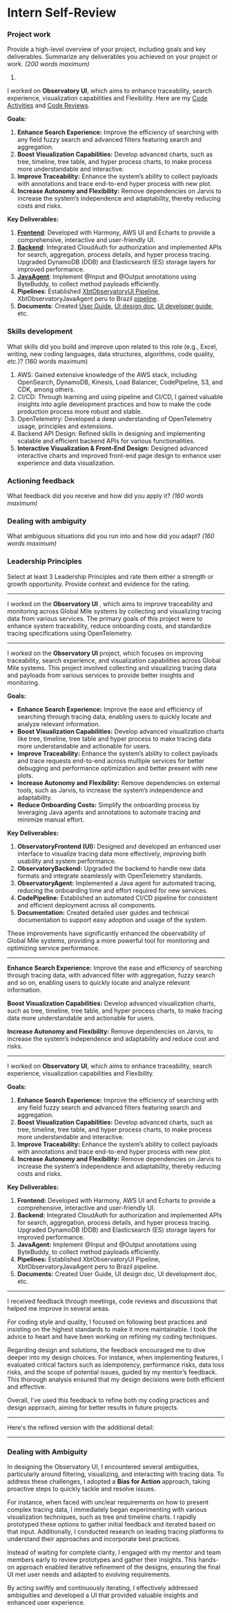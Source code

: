 # Intern Self-Review

### Project work

Provide a high-level overview of your project, including goals and key deliverables. Summarize any deliverables you achieved on your project or work. *(200 words maximum)*

1. 

   I worked on **Observatory UI**, which aims to enhance traceability, search experience, visualization capabilities and Flexibility. Here are my [Code Activities](https://code.amazon.com/users/laudawei/activity?time=year) and [Code Reviews](https://code.amazon.com/reviews/from-user/laudawei?end_time=2025-01-01&open=true&pending=true&shipped=true&start_time=2024-01-01).

   **Goals:**

   1. **Enhance Search Experience:** Improve the efficiency of searching with any field fuzzy search and advanced filters featuring search and aggregation.
   2. **Boost Visualization Capabilities:** Develop advanced charts, such as tree, timeline, tree table, and hyper process charts, to make process more understandable and interactive.
   3. **Improve Traceability:** Enhance the system’s ability to collect payloads with annotations and trace end-to-end hyper process with new plot.
   4. **Increase Autonomy and Flexibility:** Remove dependencies on Jarvis to increase the system’s independence and adaptability, thereby reducing costs and risks.

   **Key Deliverables:** 

   1. **[Frontend](https://code.amazon.com/packages/XbtObservatoryUI/trees/mainline)**: Developed with Harmony, AWS UI and Echarts to provide a comprehensive, interactive and user-friendly UI.
   2. **[Backend](https://code.amazon.com/packages/XbtObservatoryService/trees/mainline)**: Integrated CloudAuth for authorization and implemented APIs for search, aggregation, process details, and hyper process tracing. Upgraded DynamoDB (DDB) and Elasticsearch (ES) storage layers for improved performance.
   3. **[JavaAgent](https://code.amazon.com/packages/XbtObservatoryJavaAgent/trees/mainline)**: Implement @Input and @Output annotations using ByteBuddy, to collect method payloads efficiently.
   4. **Pipelines**: Established [XbtObservatoryUI Pipeline](https://code.amazon.com/packages/XbtObservatoryUICDK/trees/mainline), XbtObservatoryJavaAgent peru to Brazil [pipeline](https://code.amazon.com/packages/XbtObservatoryServiceCDK/trees/mainline).
   5. **Documents**: Created [User Guide](https://quip-amazon.com/pCY6AHDdHuuJ), [UI design doc](https://quip-amazon.com/dpgMA9jhrDBs/Observatory-UI-20-Design-Doc), [UI developer guide](https://quip-amazon.com/eYv7ArJvOyfx/Observatory-UI-20-Developer-Guide), etc.

### Skills development

What skills did you build and improve upon related to this role (e.g., Excel, writing, new coding languages, data structures, algorithms, code quality, etc.)? (160 words maximum)

1.	AWS: Gained extensive knowledge of the AWS stack, including OpenSearch, DynamoDB, Kinesis, Load Balancer, CodePipeline, S3, and CDK,  among others.
2.	CI/CD: Through learning and using pipeline and CI/CD, I gained valuable insights into agile development practices and how to make the code production process more robust and stable.
3.	OpenTelemetry: Developed a deep understanding of OpenTelemetry usage, principles and extensions.
4.	Backend API Design: Refined skills in designing and implementing scalable and efficient backend APIs for various functionalities.
5.	**Interactive Visualization & Front-End Design:** Designed advanced interactive charts and improved front-end page design to enhance user experience and data visualization.

### Actioning feedback

What feedback did you receive and how did you apply it? *(160 words maximum)* 

### Dealing with ambiguity

What ambiguous situations did you run into and how did you adapt? *(160 words maximum)*

### Leadership Principles

Select at least 3 Leadership Principles and rate them either a strength or growth opportunity. Provide context and evidence for the rating.

---

I worked on the **Observatory UI** , which aims to improve traceability and monitoring across Global Mile systems by collecting and visualizing tracing data from various services. The primary goals of this project were to enhance system traceability, reduce onboarding costs, and standardize tracing specifications using OpenTelemetry.

---

I worked on the **Observatory UI** project, which focuses on improving traceability, search experience, and visualization capabilities across Global Mile systems. This project involved collecting and visualizing tracing data and payloads from various services to provide better insights and monitoring.

**Goals:**

- **Enhance Search Experience:** Improve the ease and efficiency of searching through tracing data, enabling users to quickly locate and analyze relevant information.
- **Boost Visualization Capabilities:** Develop advanced visualization charts like tree, timeline, tree table and hyper process to make tracing data more understandable and actionable for users.
- **Improve Traceability:** Enhance the system’s ability to collect payloads and trace requests end-to-end across multiple services for better debugging and performance optimization and better present with new plots.
- **Increase Autonomy and Flexibility:** Remove dependencies on external tools, such as Jarvis, to increase the system’s independence and adaptability.
- **Reduce Onboarding Costs:** Simplify the onboarding process by leveraging Java agents and annotations to automate tracing and minimize manual effort.

**Key Deliverables:**

1. **ObservatoryFrontend (UI):** Designed and developed an enhanced user interface to visualize tracing data more effectively, improving both usability and system performance.
2. **ObservatoryBackend:** Upgraded the backend to handle new data formats and integrate seamlessly with OpenTelemetry standards.
3. **ObservatoryAgent:** Implemented a Java agent for automated tracing, reducing the onboarding time and effort required for new services.
4. **CodePipeline:** Established an automated CI/CD pipeline for consistent and efficient deployment across all components.
5. **Documentation:** Created detailed user guides and technical documentation to support easy adoption and usage of the system.

These improvements have significantly enhanced the observability of Global Mile systems, providing a more powerful tool for monitoring and optimizing service performance.



---

**Enhance Search Experience:** Improve the ease and efficiency of searching through tracing data, with advanced filter with aggregation, fuzzy search and so on, enabling users to quickly locate and analyze relevant information.

**Boost Visualization Capabilities:** Develop advanced visualization charts, such as tree, timeline, tree table, and hyper process charts, to make tracing data more understandable and actionable for users.

**Increase Autonomy and Flexibility:** Remove dependencies on Jarvis, to increase the system’s independence and adaptability and reduce cost and risks.

---

I worked on **Observatory UI**, which aims to enhance traceability, search experience, visualization capabilities and Flexibility.

**Goals:**

1) **Enhance Search Experience:** Improve the efficiency of searching with any field fuzzy search and advanced filters featuring search and aggregation.
2) **Boost Visualization Capabilities:** Develop advanced charts, such as tree, timeline, tree table, and hyper process charts, to make process more understandable and interactive.
3) **Improve Traceability:** Enhance the system’s ability to collect payloads with annotations and trace end-to-end hyper process with new plot.
4) **Increase Autonomy and Flexibility:** Remove dependencies on Jarvis to increase the system’s independence and adaptability, thereby reducing costs and risks.

**Key Deliverables:** 

1) **Frontend:** Developed with Harmony, AWS UI and Echarts to provide a comprehensive, interactive and user-friendly UI.
2) **Backend:** Integrated CloudAuth for authorization and implemented APIs for search, aggregation, process details, and hyper process tracing. Upgraded DynamoDB (DDB) and Elasticsearch (ES) storage layers for improved performance.
3) **JavaAgent:** Implement @Input and @Output annotations using ByteBuddy, to collect method payloads efficiently.
4) **Pipelines:** Established XbtObservatoryUI Pipeline, XbtObservatoryJavaAgent peru to Brazil pipeline.
5) **Documents:** Created User Guide, UI design doc, UI development doc, etc.

---

I received feedback through meetings, code reviews and discussions that helped me improve in several areas. 

For coding style and quality, I focused on following best practices and insisting on the highest standards to make it more maintainable. I took the advice to heart and have been working on refining my coding techniques.

Regarding design and solutions, the feedback encouraged me to dive deeper into my design choices. For instance, when implementing features, I evaluated critical factors such as idempotency, performance risks, data loss risks, and the scope of potential issues, guided by my mentor’s feedback. This thorough analysis ensured that my design decisions were both efficient and effective.

Overall, I’ve used this feedback to refine both my coding practices and design approach, aiming for better results in future projects.

---

Here's the refined version with the additional detail:

---

### Dealing with Ambiguity

In designing the Observatory UI, I encountered several ambiguities, particularly around filtering, visualizing, and interacting with tracing data. To address these challenges, I adopted a **Bias for Action** approach, taking proactive steps to quickly tackle and resolve issues.

For instance, when faced with unclear requirements on how to present complex tracing data, I immediately began experimenting with various visualization techniques, such as tree and timeline charts. I rapidly prototyped these options to gather initial feedback and iterated based on that input. Additionally, I conducted research on leading tracing platforms to understand their approaches and incorporate best practices.

Instead of waiting for complete clarity, I engaged with my mentor and team members early to review prototypes and gather their insights. This hands-on approach enabled iterative refinement of the designs, ensuring the final UI met user needs and adapted to evolving requirements.

By acting swiftly and continuously iterating, I effectively addressed ambiguities and developed a UI that provided valuable insights and enhanced user experience.
